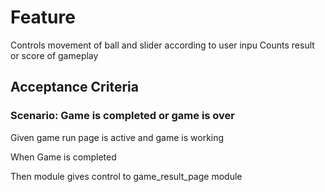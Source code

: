 # Feature

Controls movement of ball and slider according to user inpu
Counts result or score of gameplay

## Acceptance Criteria

### Scenario: Game is completed or game is over

  Given game run page is active and game is working

  When Game is completed

  Then module gives control to game_result_page module
